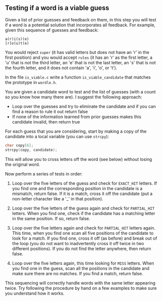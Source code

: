 Testing if a word is a viable guess
-----------------------------------

Given a list of prior guesses and feedback on them, in this step you
will test if a word is a potential solution that incorporates all
feedback. For example, given this sequence of guesses and feedback:

    a(r)i(s)(e)
    [r]o(u)t(e)

You would reject `super` (it has valid letters but does not have an
'r' in the first position) and you would accept `rules` (it has an
'r' as the first letter, a 'u' that is not the third letter, an
'e' that is not the last letter, an 's' that is not the fourth
letter, and it does not contain 'a', 'i', 'o', or 't').

In the file `is_viable.c` write a function `is_viable_candidate`
that matches the prototype in `wordle.h`.

You are given a candidate word to test and the list of guesses (with
a count so you know how many there are). I suggest the following
approach:

*   Loop over the guesses and try to eliminate the candidate and if
    you can find a reason to rule it out return false
*   If none of the information learned from prior guesses makes this
    candidate invalid, then return true

For each guess that you are considering, start by making a copy of
the candidate into a local variable (you can use `strcpy`):

``` c
char copy[6];
strcpy(copy, candidate);
```

This will allow you to cross letters off the word (see below)
without losing the original word.

Now perform a series of tests in order:

1.  Loop over the five letters of the guess and check for
    `EXACT_HIT` letters. If you find one and the corresponding
    position in the candidate is a mismatch, return false. If it is
    a match, cross it off the candidate (put a non-letter character
    like a '_' in that position).

2.  Loop over the five letters of the guess again and check for
    `PARTIAL_HIT` letters. When you find one, check if the candidate
    has a matching letter in the same position. If so, return false.

3.  Loop over the five letters again and check for `PARTIAL_HIT`
    letters again. This time, when you find one scan all five
    positions of the candidate to look for a match. If you find one,
    cross it off (as before) and break out of the loop (you do not
    want to inadvertently cross it off twice in two different
    positions). If you do not find the letter anywhere, then return
    false.

4.  Loop over the five letters again, this time looking for `MISS`
    letters. When you find one in the guess, scan all the positions
    in the candidate and make sure there are no matches. If you find
    a match, return false.

This sequencing will correctly handle words with the same letter
appearing twice. Try following the procedure by hand on a few
examples to make sure you understand how it works.
